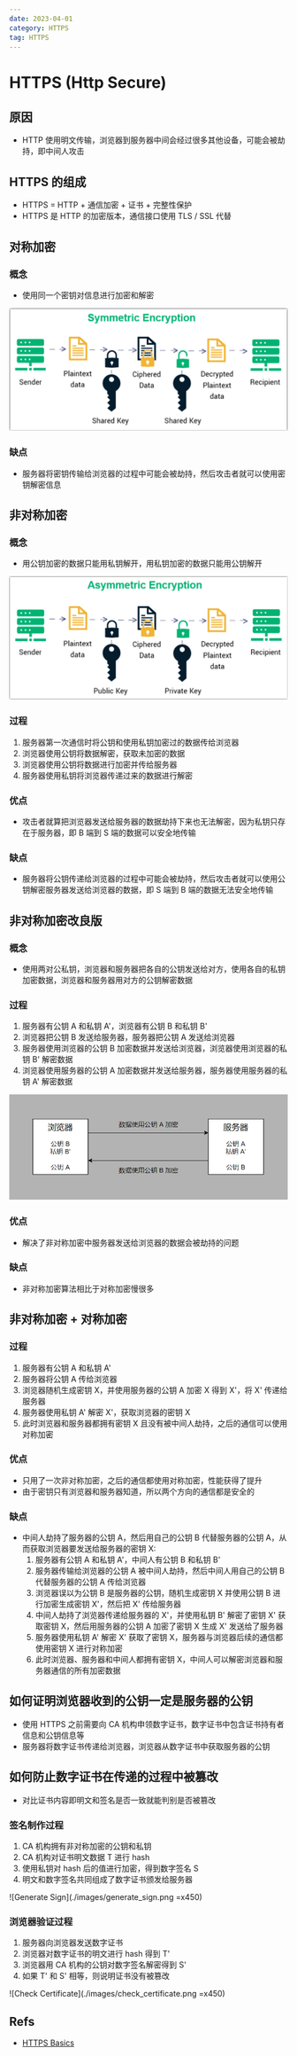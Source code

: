 ```yaml
---
date: 2023-04-01
category: HTTPS
tag: HTTPS
---
```


# HTTPS (Http Secure)

## 原因

- HTTP 使用明文传输，浏览器到服务器中间会经过很多其他设备，可能会被劫持，即中间人攻击

## HTTPS 的组成

- HTTPS = HTTP + 通信加密 + 证书 + 完整性保护
- HTTPS 是 HTTP 的加密版本，通信接口使用 TLS / SSL 代替

## 对称加密

### 概念

- 使用同一个密钥对信息进行加密和解密

![Symmetric Encryption](./images/symmetric_encryption.png)

### 缺点

- 服务器将密钥传输给浏览器的过程中可能会被劫持，然后攻击者就可以使用密钥解密信息

## 非对称加密

### 概念

- 用公钥加密的数据只能用私钥解开，用私钥加密的数据只能用公钥解开

![Asymmetric Encryption](./images/asymmetric_encryption.png)

### 过程

1. 服务器第一次通信时将公钥和使用私钥加密过的数据传给浏览器
2. 浏览器使用公钥将数据解密，获取未加密的数据
3. 浏览器使用公钥将数据进行加密并传给服务器
4. 服务器使用私钥将浏览器传递过来的数据进行解密

### 优点

- 攻击者就算把浏览器发送给服务器的数据劫持下来也无法解密，因为私钥只存在于服务器，即 B 端到 S 端的数据可以安全地传输

### 缺点

- 服务器将公钥传递给浏览器的过程中可能会被劫持，然后攻击者就可以使用公钥解密服务器发送给浏览器的数据，即 S 端到 B 端的数据无法安全地传输

## 非对称加密改良版

### 概念

- 使用两对公私钥，浏览器和服务器把各自的公钥发送给对方，使用各自的私钥加密数据，浏览器和服务器用对方的公钥解密数据

### 过程

1. 服务器有公钥 A 和私钥 A'，浏览器有公钥 B 和私钥 B'
2. 浏览器把公钥 B 发送给服务器，服务器把公钥 A 发送给浏览器
3. 服务器使用浏览器的公钥 B 加密数据并发送给浏览器，浏览器使用浏览器的私钥 B' 解密数据
4. 浏览器使用服务器的公钥 A 加密数据并发送给服务器，服务器使用服务器的私钥 A' 解密数据

![Improved Asymmetric Encryption](./images/improved_asymmetric_encryption.png)

### 优点

- 解决了非对称加密中服务器发送给浏览器的数据会被劫持的问题

### 缺点

- 非对称加密算法相比于对称加密慢很多

## 非对称加密 + 对称加密

### 过程

1. 服务器有公钥 A 和私钥 A'
2. 服务器将公钥 A 传给浏览器
3. 浏览器随机生成密钥 X，并使用服务器的公钥 A 加密 X 得到 X'，将 X' 传递给服务器
4. 服务器使用私钥 A' 解密 X'，获取浏览器的密钥 X
5. 此时浏览器和服务器都拥有密钥 X 且没有被中间人劫持，之后的通信可以使用对称加密

### 优点

- 只用了一次非对称加密，之后的通信都使用对称加密，性能获得了提升
- 由于密钥只有浏览器和服务器知道，所以两个方向的通信都是安全的

### 缺点

- 中间人劫持了服务器的公钥 A，然后用自己的公钥 B 代替服务器的公钥 A，从而获取浏览器要发送给服务器的密钥 X:
  1. 服务器有公钥 A 和私钥 A'，中间人有公钥 B 和私钥 B'
  2. 服务器传输给浏览器的公钥 A 被中间人劫持，然后中间人用自己的公钥 B 代替服务器的公钥 A 传给浏览器
  3. 浏览器误以为公钥 B 是服务器的公钥，随机生成密钥 X 并使用公钥 B 进行加密生成密钥 X'，然后把 X' 传给服务器
  4. 中间人劫持了浏览器传递给服务器的 X'，并使用私钥 B' 解密了密钥 X' 获取密钥 X，然后用服务器的公钥 A 加密了密钥 X 生成 X' 发送给了服务器 
  5. 服务器使用私钥 A' 解密 X' 获取了密钥 X，服务器与浏览器后续的通信都使用密钥 X 进行对称加密
  6. 此时浏览器、服务器和中间人都拥有密钥 X，中间人可以解密浏览器和服务器通信的所有加密数据

## 如何证明浏览器收到的公钥一定是服务器的公钥

- 使用 HTTPS 之前需要向 CA 机构申领数字证书，数字证书中包含证书持有者信息和公钥信息等
- 服务器将数字证书传递给浏览器，浏览器从数字证书中获取服务器的公钥

## 如何防止数字证书在传递的过程中被篡改

- 对比证书内容即明文和签名是否一致就能判别是否被篡改

### 签名制作过程

1. CA 机构拥有非对称加密的公钥和私钥
2. CA 机构对证书明文数据 T 进行 hash
3. 使用私钥对 hash 后的值进行加密，得到数字签名 S
4. 明文和数字签名共同组成了数字证书颁发给服务器

![Generate Sign](./images/generate_sign.png =x450)

### 浏览器验证过程

1. 服务器向浏览器发送数字证书
2. 浏览器对数字证书的明文进行 hash 得到 T'
3. 浏览器用 CA 机构的公钥对数字签名解密得到 S'
4. 如果 T' 和 S' 相等，则说明证书没有被篡改

![Check Certificate](./images/check_certificate.png =x450)

## Refs

- [HTTPS Basics](https://zhuanlan.zhihu.com/p/43789231)
